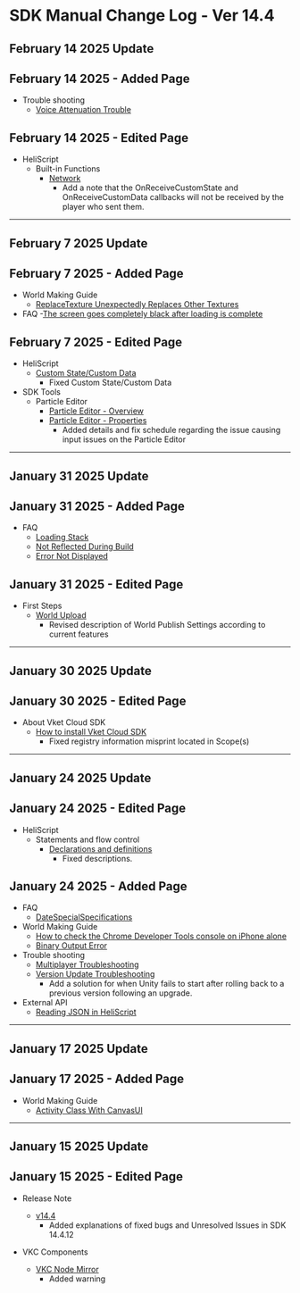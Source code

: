 # SDK Manual Change Log - Ver 14.4

## February 14 2025 Update

## February 14 2025 - Added Page

- Trouble shooting
    - [Voice Attenuation Trouble](https://vrhikky.github.io/VketCloudSDK_Documents/14.4/en/troubleshooting/VoiceAttenuationTrouble.html)

## February 14 2025 - Edited Page

- HeliScript
  - Built-in Functions
    - [Network](https://vrhikky.github.io/VketCloudSDK_Documents/14.4/en/hs/hs_system_function_net.html)
      - Add a note that the OnReceiveCustomState and OnReceiveCustomData callbacks will not be received by the player who sent them.

---

## February 7 2025 Update

## February 7 2025 - Added Page

- World Making Guide
    - [ReplaceTexture Unexpectedly Replaces Other Textures](https://vrhikky.github.io/VketCloudSDK_Documents/14.4/en/WorldMakingGuide/ReplaceTexture.html)
- FAQ
    -[The screen goes completely black after loading is complete](https://vrhikky.github.io/VketCloudSDK_Documents/14.4/FAQ/Load_Blackout.html)

## February 7 2025 - Edited Page

- HeliScript
    - [Custom State/Custom Data](https://vrhikky.github.io/VketCloudSDK_Documents/14.4/en/hs/hs_component.html)
        - Fixed Custom State/Custom Data
- SDK Tools
  - Particle Editor
    - [Particle Editor - Overview](https://vrhikky.github.io/VketCloudSDK_Documents/14.4/en/particleeditor/pe_about_particleeditor.html)
    - [Particle Editor - Properties](https://vrhikky.github.io/VketCloudSDK_Documents/14.4/en/particleeditor/pe_about_properties.html)
      - Added details and fix schedule regarding the issue causing input issues on the Particle Editor

---

## January 31 2025 Update

## January 31 2025 - Added Page

- FAQ
    - [Loading Stack](https://vrhikky.github.io/VketCloudSDK_Documents/14.4/en/FAQ/LoadingStack.html)
    - [Not Reflected During Build](https://vrhikky.github.io/VketCloudSDK_Documents/14.4/en/FAQ/NotReflectedDuringBuild.html)
    - [Error Not Displayed](https://vrhikky.github.io/VketCloudSDK_Documents/14.4/en/FAQ/ErrorNotDisplayed.html)

## January 31 2025 - Edited Page

- First Steps
  - [World Upload](https://vrhikky.github.io/VketCloudSDK_Documents/14.4/en/FirstStep/WorldUpload.html)
    - Revised description of World Publish Settings according to current features

---

## January 30 2025 Update

## January 30 2025 - Edited Page

- About Vket Cloud SDK
  - [How to install Vket Cloud SDK](https://vrhikky.github.io/VketCloudSDK_Documents/14.4/en/AboutVketCloudSDK/SetupSDK_external.html)
    - Fixed registry information misprint located in Scope(s)

---

## January 24 2025 Update

## January 24 2025 - Edited Page

- HeliScript
    - Statements and flow control
        - [Declarations and definitions](https://vrhikky.github.io/VketCloudSDK_Documents/14.4/en/hs/hs_statement_def.html)
            - Fixed descriptions.

## January 24 2025 - Added Page

- FAQ
    - [DateSpecialSpecifications](https://vrhikky.github.io/VketCloudSDK_Documents/14.4/FAQ/DateSpecialSpecifications.html)
- World Making Guide
    - [How to check the Chrome Developer Tools console on iPhone alone](https://vrhikky.github.io/VketCloudSDK_Documents/14.4/en/WorldMakingGuide/iPhoneConsole.html)
    - [Binary Output Error](https://vrhikky.github.io/VketCloudSDK_Documents/14.4/en/WorldMakingGuide/BinaryOutputError.html)
- Trouble shooting
    - [Multiplayer Troubleshooting](https://vrhikky.github.io/VketCloudSDK_Documents/14.4/en/troubleshooting/MultiplayerTroubleshooting.html)
    - [Version Update Troubleshooting](https://vrhikky.github.io/VketCloudSDK_Documents/14.4/en/troubleshooting/VersionUpdateTroubleshooting.html)
        - Add a solution for when Unity fails to start after rolling back to a previous version following an upgrade.
- External API
  - [Reading JSON in HeliScript](https://vrhikky.github.io/VketCloudSDK_Documents/14.4/en/ExternalAPI/HeliScriptJsonParse.html)

---

## January 17 2025 Update

## January 17 2025 - Added Page

- World Making Guide
    - [Activity Class With CanvasUI](https://vrhikky.github.io/VketCloudSDK_Documents/14.4/en/WorldMakingGuide/ActivityWithCanvasUI.html)

---

## January 15 2025 Update

## January 15 2025 - Edited Page

- Release Note
    - [v14.4](https://vrhikky.github.io/VketCloudSDK_Documents/14.4/en/releasenote/releasenote-14.4.html)
        - Added explanations of fixed bugs and Unresolved Issues in SDK 14.4.12

- VKC Components
    - [VKC Node Mirror](https://vrhikky.github.io/VketCloudSDK_Documents/14.4/en/VKCComponents/VKCNodeMirror.html)
        - Added warning
